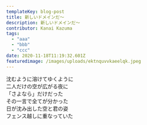 ```yaml
---
templateKey: blog-post
title: 新しいドメインだ〜
description: 新しいドメインだ〜
contributor: Kanai Kazuma
tags:
  - "aaa"
  - "bbb"
  - "ccc"
date: 2020-11-18T11:19:32.601Z
featuredimage: /images/uploads/ektnquvvkaeelqk.jpeg
---
```


沈むように溶けてゆくように\
二人だけの空が広がる夜に\
「さよなら」だけだった\
その一言で全てが分かった\
日が沈み出した空と君の姿\
フェンス越しに重なっていた
